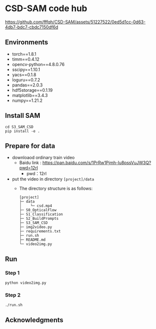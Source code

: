 # CSD-SAM code hub

https://github.com/fffqh/CSD-SAM/assets/51227522/0ed5d1cc-0d63-4db7-bdc7-cbdc7150df6d

## Environments

- torch==1.8.1
- timm==0.4.12
- opencv-python==4.8.0.76
- sscipy==1.10.1
- yacs==0.1.8
- loguru==0.7.2
- pandas==2.0.3
- hdf5storage==0.1.19
- matplotlib==3.4.3
- numpy==1.21.2

## Install SAM

```
cd S3_SAM_CSD
pip install -e .
```

## Prepare for data

- downloaod ordinary train video
  - Baidu link : https://pan.baidu.com/s/1PrRw1Pjmh-Iu8pssVuJW3Q?pwd=12rl
    - pwd：12rl
- put the video in directory `[project]/data`
  - The directory structure is as follows:

    ```
    [project]
    ├─ data
    │    └─ csd.mp4
    ├─ S0_OpticalFlow
    ├─ S1_Classification
    ├─ S2_BuildPrompts
    ├─ S3_SAM_CSD
    ├─ img2video.py
    ├─ requirements.txt
    ├─ run.sh
    ├─ README.md
    └─ video2img.py
    ```

## Run

### Step 1

```
python video2img.py
```

### Step 2

```
./run.sh
```

## Acknowledgments
